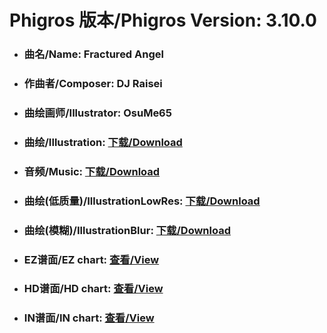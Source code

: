 
# Phigros 版本/Phigros Version:  3.10.0

- ### __曲名/Name:  Fractured Angel__

- ### __作曲者/Composer:  DJ Raisei__

- ### __曲绘画师/Illustrator:  OsuMe65__

- ### __曲绘/Illustration:  [下载/Download](https://github.com/Po6647A/WebAssests/releases/download/3.10.0/1102.png)__

- ### __音频/Music:  [下载/Download](https://github.com/Po6647A/WebAssests/releases/download/3.10.0/1822.ogg)__

- ### __曲绘(低质量)/IllustrationLowRes:  [下载/Download](https://github.com/Po6647A/WebAssests/releases/download/3.10.0/1594.png)__

- ### __曲绘(模糊)/IllustrationBlur:  [下载/Download](https://github.com/Po6647A/WebAssests/releases/download/3.10.0/0)__


- ### __EZ谱面/EZ chart:  [查看/View](./EZ.json/index.html)__

- ### __HD谱面/HD chart:  [查看/View](./HD.json/index.html)__

- ### __IN谱面/IN chart:  [查看/View](./IN.json/index.html)__
